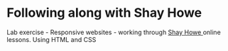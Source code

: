 # Following along with Shay Howe
Lab exercise - Responsive websites - working through <a href = https://learn.shayhowe.com/advanced-html-css/performance-organization/> Shay Howe </a> online lessons. 
Using HTML and CSS 
